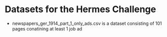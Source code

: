 # Datasets for the Hermes Challenge

- newspapers_ger_1914_part_1_only_ads.csv is a dataset consisting of 101 pages conatining at least 1 job ad 
